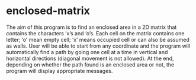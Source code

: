# enclosed-matrix
The aim of this program is to find an enclosed area in a 2D matrix that contains the characters ‘x’s and ‘o’s. Each cell on the matrix contains one letter; ‘o’ mean empty cell; ‘x’ means occupied cell or can also be assumed as walls. User will be able to start from any coordinate and the program will automatically find a path by going one cell at a time in vertical and horizontal directions (diagonal movement is not allowed). At the end, depending on whether the path found is an enclosed area or not, the program will display appropriate messages.
